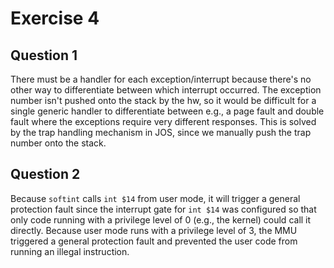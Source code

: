 # Exercise 4
## Question 1
There must be a handler for each exception/interrupt because there's no other way to differentiate between which
interrupt occurred. The exception number isn't pushed onto the stack by the hw, so it would be difficult for a single generic
handler to differentiate between e.g., a page fault and double fault where the exceptions require very different
responses. This is solved by the trap handling mechanism in JOS, since we manually push the trap number onto the stack.

## Question 2
Because `softint` calls `int $14` from user mode, it will trigger a general protection fault since the interrupt gate
for `int $14` was configured so that only code running with a privilege level of 0 (e.g., the kernel) could call it
directly. Because user mode runs with a privilege level of 3, the MMU triggered a general protection fault and prevented
the user code from running an illegal instruction.

